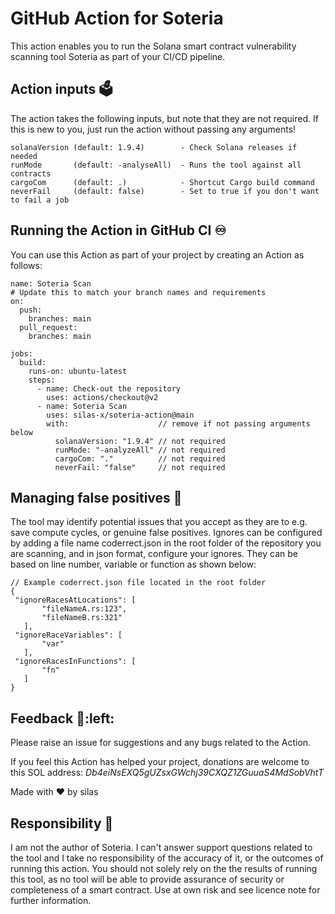 # GitHub Action for Soteria
This action enables you to run the Solana smart contract vulnerability scanning tool Soteria as part of your CI/CD pipeline.

## Action inputs :ballot_box:
The action takes the following inputs, but note that they are not required. 
If this is new to you, just run the action without passing any arguments!
```
solanaVersion (default: 1.9.4)        - Check Solana releases if needed
runMode       (default: -analyseAll)  - Runs the tool against all contracts
cargoCom      (default: .)            - Shortcut Cargo build command
neverFail     (default: false)        - Set to true if you don't want to fail a job
```

## Running the Action in GitHub CI :infinity:
You can use this Action as part of your project by creating an Action as follows:
```
name: Soteria Scan
# Update this to match your branch names and requirements
on:
  push:
    branches: main
  pull_request:
    branches: main

jobs:
  build:
    runs-on: ubuntu-latest
    steps:
      - name: Check-out the repository
        uses: actions/checkout@v2
      - name: Soteria Scan
        uses: silas-x/soteria-action@main
        with:                    // remove if not passing arguments below
          solanaVersion: "1.9.4" // not required
          runMode: "-analyzeAll" // not required
          cargoCom: "."          // not required
          neverFail: "false"     // not required
 ```
 
 ## Managing false positives :space_invader:
 The tool may identify potential issues that you accept as they are to e.g. save compute cycles, or genuine false positives.
 Ignores can be configured by adding a file name coderrect.json in the root folder of the repository you are scanning,
 and in json format, configure your ignores. They can be based on line number, variable or function as shown below:
 ```
 // Example coderrect.json file located in the root folder
 {
  "ignoreRacesAtLocations": [
        "fileNameA.rs:123",
        "fileNameB.rs:321"
    ],
  "ignoreRaceVariables": [
        "var"
    ],
  "ignoreRacesInFunctions": [
        "fn"
    ]
 }
 ```
 ## Feedback :fist_right::left:
 Please raise an issue for suggestions and any bugs related to the Action.
 
 If you feel this Action has helped your project, donations are welcome to this SOL address: _Db4eiNsEXQ5gUZsxGWchj39CXQZ1ZGuuaS4MdSobVhtT_
 
 Made with :heart: by silas

 ## Responsibility :call_me_hand:
 I am not the author of Soteria. I can't answer support questions related to the tool and I take no responsibility of the accuracy of it, 
 or the outcomes of running this action. You should not solely rely on the the results of running this tool, as no tool will be able to
 provide assurance of security or completeness of a smart contract. Use at own risk and see licence note for further information.

